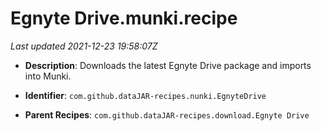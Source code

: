 # Egnyte Drive.munki.recipe

_Last updated 2021-12-23 19:58:07Z_

- **Description**: Downloads the latest Egnyte Drive package and imports into Munki.

- **Identifier**: `com.github.dataJAR-recipes.nunki.EgnyteDrive`

- **Parent Recipes**: `com.github.dataJAR-recipes.download.Egnyte Drive`